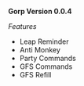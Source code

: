 __Gorp Version 0.0.4__

_Features_

- Leap Reminder
- Anti Monkey
- Party Commands
- GFS Commands
- GFS Refill